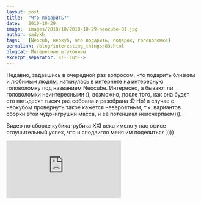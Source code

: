 ```yaml
---
layout: post
title:  "Что подарить?"
date:   2010-10-29
image:  images/2010/10/2010-10-29-neocube-01.jpg
author: sadykh
tags:   [Neocub, неокуб, что подарить, подарок, головоломка]
permalink: /blog/interesting_things/83.html
blogcat: Интересные штуковины
excerpt_separator: <!--cut-->
---
```


Недавно, задавшись в очередной раз вопросом, что подарить близким и любимым людям, наткнулась в интернете на интересную головоломку под названием Neocube. Интересно, а бывают ли головоломки неинтересными :), возможно, после того, как она будет сто пятьдесят тысяч раз собрана и разобрана :D Но! в случае с неокубом провернуть такое кажется невероятным, т.к. вариантов сборки этой чудо-игрушки масса, и её потенциал неисчерпаем))). 

<!--cut-->

Видео по сборке кубика-рубика XXI века имело у нас офисе оглушительный успех, что и сподвигло меня им поделиться ))))

<iframe src="https://www.youtube.com/embed/XNeGWeSm7ck" frameborder="0" allowfullscreen></iframe><br /><br />